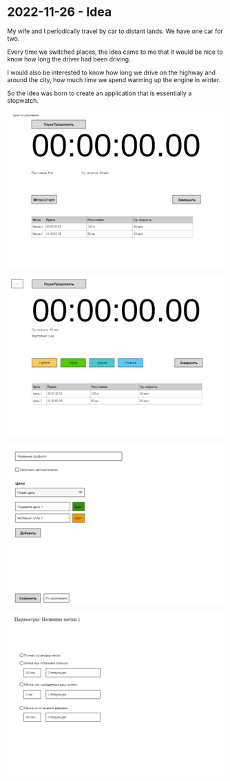 # 2022-11-26 - Idea

My wife and I periodically travel by car to distant lands. We have one car for two.

Every time we switched places, the idea came to me that it would be nice to know how long the driver had been driving.

I would also be interested to know how long we drive on the highway and around the city, how much time we spend warming up the engine in winter.

So the idea was born to create an application that is essentially a stopwatch.

![Home](2022-11-26-1-Idea-HomePage.png)

![Home 2](2022-11-26-2-Idea-HomePage2.png)

![Project editor](2022-11-26-3-Idea-ProjectEditor.png)

![Marker editor](2022-11-26-4-Idea-MarkerEditor.png)



